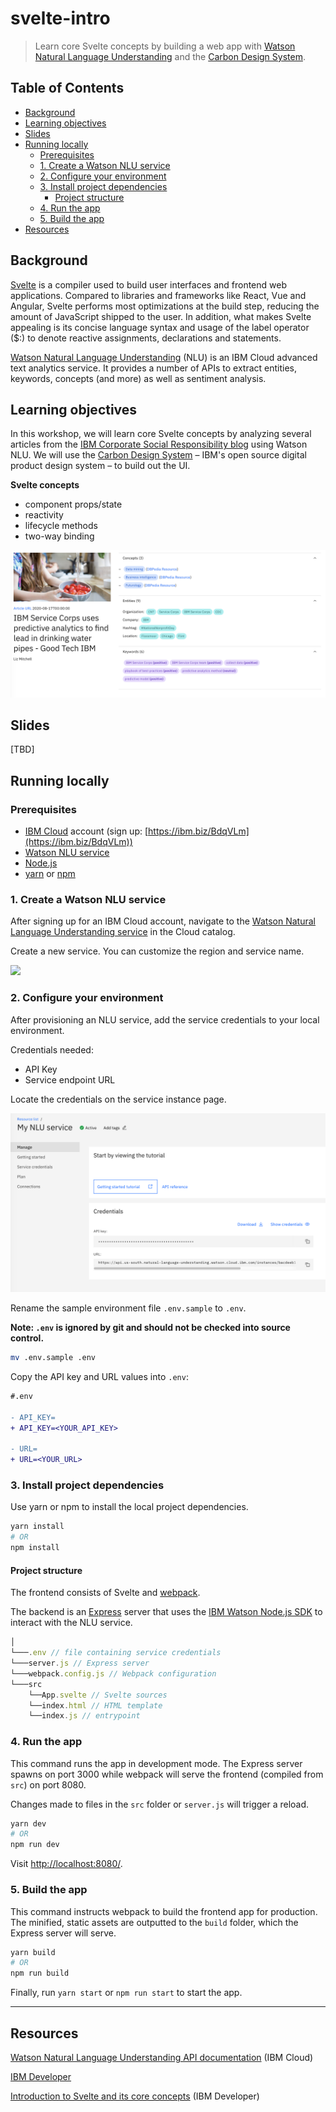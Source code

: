 # svelte-intro

> Learn core Svelte concepts by building a web app with [Watson Natural Language Understanding](https://www.ibm.com/cloud/watson-natural-language-understanding) and the [Carbon Design System](https://www.carbondesignsystem.com/).

## Table of Contents

- [Background](#background)
- [Learning objectives](#learning-objectives)
- [Slides](#slides)
- [Running locally](#running-locally)
  - [Prerequisites](#prerequisites)
  - [1. Create a Watson NLU service](#1-create-a-watson-nlu-service)
  - [2. Configure your environment](#2-configure-your-environment)
  - [3. Install project dependencies](#3-install-project-dependencies)
    - [Project structure](#project-structure)
  - [4. Run the app](#4-run-the-app)
  - [5. Build the app](#5-build-the-app)
- [Resources](#resources)

## Background

[Svelte](https://svelte.dev/) is a compiler used to build user interfaces and frontend web applications. Compared to libraries and frameworks like React, Vue and Angular, Svelte performs most optimizations at the build step, reducing the amount of JavaScript shipped to the user. In addition, what makes Svelte appealing is its concise language syntax and usage of the label operator (\$:) to denote reactive assignments, declarations and statements.

[Watson Natural Language Understanding](https://www.ibm.com/cloud/watson-natural-language-understanding) (NLU) is an IBM Cloud advanced text analytics service. It provides a number of APIs to extract entities, keywords, concepts (and more) as well as sentiment analysis.

## Learning objectives

In this workshop, we will learn core Svelte concepts by analyzing several articles from the [IBM Corporate Social Responsibility blog](https://www.ibm.com/blogs/corporate-social-responsibility/) using Watson NLU. We will use the [Carbon Design System](https://www.carbondesignsystem.com/) – IBM's open source digital product design system – to build out the UI.

**Svelte concepts**

- component props/state
- reactivity
- lifecycle methods
- two-way binding

![](.assets/ui.png)

## Slides

[TBD]

## Running locally

### Prerequisites

- [IBM Cloud](https://cloud.ibm.com/) account (sign up: [https://ibm.biz/BdqVLm](https://ibm.biz/BdqVLm))
- [Watson NLU service](https://www.ibm.com/cloud/watson-natural-language-understanding)
- [Node.js](https://nodejs.org/en/)
- [yarn](https://classic.yarnpkg.com/en/docs/install#mac-stable) or [npm](https://www.npmjs.com/get-npm)

### 1. Create a Watson NLU service

After signing up for an IBM Cloud account, navigate to the [Watson Natural Language Understanding service](https://cloud.ibm.com/catalog/services/natural-language-understanding) in the Cloud catalog.

Create a new service. You can customize the region and service name.

![](.assets/nlu-creation.gif)

### 2. Configure your environment

After provisioning an NLU service, add the service credentials to your local environment.

Credentials needed:

- API Key
- Service endpoint URL

Locate the credentials on the service instance page.

![](.assets/nlu-service-provisioned.png)

Rename the sample environment file `.env.sample` to `.env`.

**Note: `.env` is ignored by git and should not be checked into source control.**

```sh
mv .env.sample .env
```

Copy the API key and URL values into `.env`:

```diff
#.env

- API_KEY=
+ API_KEY=<YOUR_API_KEY>

- URL=
+ URL=<YOUR_URL>
```

### 3. Install project dependencies

Use yarn or npm to install the local project dependencies.

```sh
yarn install
# OR
npm install
```

#### Project structure

The frontend consists of Svelte and [webpack](https://webpack.js.org/).

The backend is an [Express](https://github.com/expressjs/express) server that uses the [IBM Watson Node.js SDK](https://github.com/watson-developer-cloud/node-sdk) to interact with the NLU service.

```js
│
└───.env // file containing service credentials
└───server.js // Express server
└───webpack.config.js // Webpack configuration
└───src
    └──App.svelte // Svelte sources
    └──index.html // HTML template
    └──index.js // entrypoint
```

### 4. Run the app

This command runs the app in development mode. The Express server spawns on port 3000 while webpack will serve the frontend (compiled from `src`) on port 8080.

Changes made to files in the `src` folder or `server.js` will trigger a reload.

```sh
yarn dev
# OR
npm run dev
```

Visit [http://localhost:8080/](http://localhost:8080/).

### 5. Build the app

This command instructs webpack to build the frontend app for production. The minified, static assets are outputted to the `build` folder, which the Express server will serve.

```sh
yarn build
# OR
npm run build
```

Finally, run `yarn start` or `npm run start` to start the app.

---

## Resources

[Watson Natural Language Understanding API documentation](https://cloud.ibm.com/apidocs/natural-language-understanding) (IBM Cloud)

[IBM Developer](https://developer.ibm.com/)

[Introduction to Svelte and its core concepts](https://developer.ibm.com/tutorials/svelte-introduction/)
(IBM Developer)
